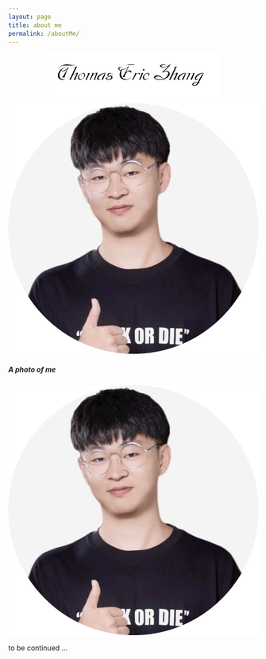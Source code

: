 ```yaml
---
layout: page
title: about me
permalink: /aboutMe/
---
```

<div align=center><img src="/assets/photoAlbum/thomasericzhang.png"></div> 

<div align=center><img src="/assets/photoAlbum/Tommy'sFace.png"></div> 

##### A photo of me

![photo of me](/assets/photoAlbum/Tommy'sFace.png)

to be continued ...
